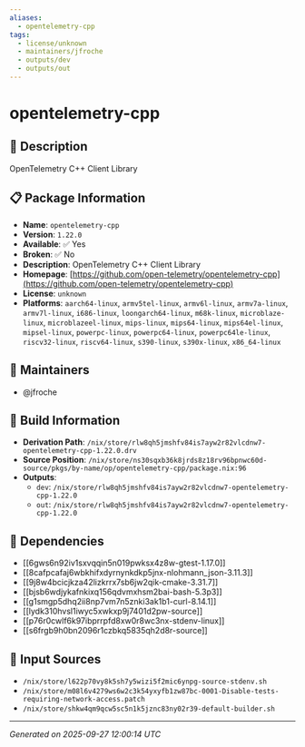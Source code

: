 ```yaml
---
aliases:
  - opentelemetry-cpp
tags:
  - license/unknown
  - maintainers/jfroche
  - outputs/dev
  - outputs/out
---
```


# opentelemetry-cpp

## 📝 Description

OpenTelemetry C++ Client Library

## 📋 Package Information

- **Name**: `opentelemetry-cpp`
- **Version**: `1.22.0`
- **Available**: ✅ Yes
- **Broken**: ✅ No
- **Description**: OpenTelemetry C++ Client Library
- **Homepage**: [https://github.com/open-telemetry/opentelemetry-cpp](https://github.com/open-telemetry/opentelemetry-cpp)
- **License**: `unknown`
- **Platforms**: `aarch64-linux`, `armv5tel-linux`, `armv6l-linux`, `armv7a-linux`, `armv7l-linux`, `i686-linux`, `loongarch64-linux`, `m68k-linux`, `microblaze-linux`, `microblazeel-linux`, `mips-linux`, `mips64-linux`, `mips64el-linux`, `mipsel-linux`, `powerpc-linux`, `powerpc64-linux`, `powerpc64le-linux`, `riscv32-linux`, `riscv64-linux`, `s390-linux`, `s390x-linux`, `x86_64-linux`
## 👥 Maintainers

- @jfroche


## 🔧 Build Information

- **Derivation Path**: `/nix/store/rlw8qh5jmshfv84is7ayw2r82vlcdnw7-opentelemetry-cpp-1.22.0.drv`
- **Source Position**: `/nix/store/ns30sqxb36k8jrds8z18rv96bpnwc60d-source/pkgs/by-name/op/opentelemetry-cpp/package.nix:96`
- **Outputs**:
  - `dev`:  `/nix/store/rlw8qh5jmshfv84is7ayw2r82vlcdnw7-opentelemetry-cpp-1.22.0`
  - `out`:  `/nix/store/rlw8qh5jmshfv84is7ayw2r82vlcdnw7-opentelemetry-cpp-1.22.0`

## 🔗 Dependencies

- [[6gws6n92iv1sxvqqin5n019pwksx4z8w-gtest-1.17.0]]
- [[8cafpcafaj6wbkhifxdyrnynkdkp5jnx-nlohmann_json-3.11.3]]
- [[9j8w4bcicjkza42lizkrrx7sb6jw2qik-cmake-3.31.7]]
- [[bjsb6wdjykafnkixq156qdvmxhsm2bai-bash-5.3p3]]
- [[g1smgp5dhq2ii8np7vm7n5znki3ak1b1-curl-8.14.1]]
- [[lydk310hvsl1iwyc5xwkxp9j7401d2pw-source]]
- [[p76r0cwlf6k97ibprrpfd8xw0r8wc3nx-stdenv-linux]]
- [[s6frgb9h0bn2096r1czbkq5835qh2d8r-source]]

## 📁 Input Sources

- `/nix/store/l622p70vy8k5sh7y5wizi5f2mic6ynpg-source-stdenv.sh`
- `/nix/store/m08l6v4279ws6w2c3k54yxyfb1zw87bc-0001-Disable-tests-requiring-network-access.patch`
- `/nix/store/shkw4qm9qcw5sc5n1k5jznc83ny02r39-default-builder.sh`

---
*Generated on 2025-09-27 12:00:14 UTC*
